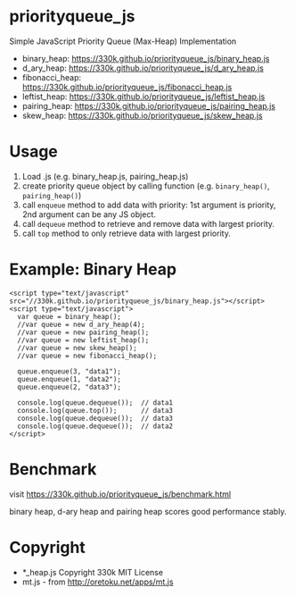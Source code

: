 # priorityqueue_js
Simple JavaScript Priority Queue (Max-Heap) Implementation

* binary_heap: https://330k.github.io/priorityqueue_js/binary_heap.js
* d_ary_heap: https://330k.github.io/priorityqueue_js/d_ary_heap.js
* fibonacci_heap: https://330k.github.io/priorityqueue_js/fibonacci_heap.js
* leftist_heap: https://330k.github.io/priorityqueue_js/leftist_heap.js
* pairing_heap: https://330k.github.io/priorityqueue_js/pairing_heap.js
* skew_heap: https://330k.github.io/priorityqueue_js/skew_heap.js

# Usage
1. Load .js (e.g. binary_heap.js, pairing_heap.js)
1. create priority queue object by calling function (e.g. `binary_heap()`, `pairing_heap()`)
1. call `enqueue` method to add data with priority: 1st argument is priority, 2nd argument can be any JS object.
1. call `dequeue` method to retrieve and remove data with largest priority.
1. call `top` method to only retrieve data with largest priority.

# Example: Binary Heap
    <script type="text/javascript" src="//330k.github.io/priorityqueue_js/binary_heap.js"></script>
    <script type="text/javascript">
      var queue = binary_heap();
      //var queue = new d_ary_heap(4);
      //var queue = new pairing_heap();
      //var queue = new leftist_heap();
      //var queue = new skew_heap();
      //var queue = new fibonacci_heap();

      queue.enqueue(3, "data1");
      queue.enqueue(1, "data2");
      queue.enqueue(2, "data3");
      
      console.log(queue.dequeue());  // data1
      console.log(queue.top());      // data3
      console.log(queue.dequeue());  // data3
      console.log(queue.dequeue());  // data2
    </script>
  
# Benchmark
visit https://330k.github.io/priorityqueue_js/benchmark.html

binary heap, d-ary heap and pairing heap scores good performance stably.

# Copyright

* *_heap.js Copyright 330k MIT License
* mt.js - from http://oretoku.net/apps/mt.js
